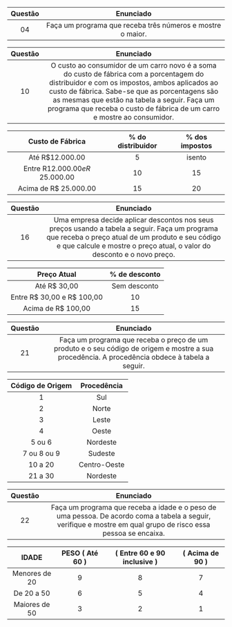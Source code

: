 Questão | Enunciado
:---------: | :------:
  04     | Faça um programa que receba três números e mostre o maior.
  
Questão | Enunciado
:---------: | :------:
  10     | O custo ao consumidor de um carro novo é a soma do custo de fábrica com a porcentagem do distribuidor e com os impostos, ambos aplicados ao custo de fábrica. Sabe-se que as porcentagens são as mesmas que estão na tabela a seguir. Faça um programa que receba o custo de fábrica de um carro e mostre ao consumidor.

Custo de Fábrica                 | % do distribuidor | % dos impostos
:-------------:                  | :---------------: | :----------:
Até R$12.000.00                  |        5          |   isento
Entre R$12.000.00 e R$ 25.000.00 |        10         |   15
Acima de R$ 25.000.00            |        15         |   20
  
 Questão | Enunciado
:------: | :------:
  16     | Uma empresa decide aplicar descontos nos seus preços usando a tabela a seguir. Faça um programa que receba o preço atual de um produto e seu código e que calcule e mostre o preço atual, o valor do desconto e o  novo preço.

Preço Atual                | % de desconto
:--------------------:     | :----------:
Até R$ 30,00               | Sem desconto
Entre R$ 30,00 e R$ 100,00 | 10
Acima de R$ 100,00         | 15


Questão | Enunciado
:-----------: | :---------:  
  21     | Faça um programa que receba o preço de um produto e o seu código de origem e mostre a sua procedência. A procedência obdece à tabela a seguir.
  
Código de Origem | Procedência
:----------:     | :----------:
1                | Sul
2                | Norte
3                | Leste
4                | Oeste
5 ou 6           | Nordeste
7 ou 8 ou 9      | Sudeste
10 a 20          | Centro-Oeste
21 a 30          | Nordeste

Questão | Enunciado
:-----------: | :---------:
  22     | Faça um programa que receba a idade e o peso de uma pessoa. De acordo coma a tabela a seguir, verifique  e mostre em qual grupo de risco essa pessoa se encaixa.

IDADE         | PESO  ( Até 60 ) | ( Entre 60 e 90 inclusive ) | ( Acima de 90 ) |
:----------:  |   :----------:   |   :----------:    |   :----------:  |
Menores de 20 |       9          |       8           |       7         |
De 20 a 50    |       6          |       5           |       4         |
Maiores de 50 |       3          |       2           |       1         |
